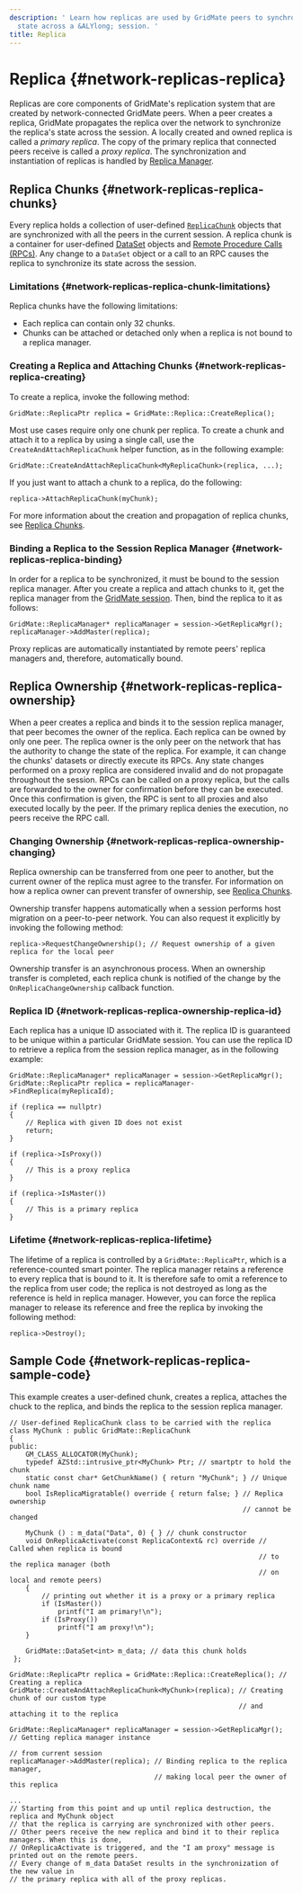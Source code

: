 ```yaml
---
description: ' Learn how replicas are used by GridMate peers to synchronize a replicas
  state across a &ALYlong; session. '
title: Replica
---
```

# Replica {#network-replicas-replica}

Replicas are core components of GridMate's replication system that are created by network\-connected GridMate peers\. When a peer creates a replica, GridMate propagates the replica over the network to synchronize the replica's state across the session\. A locally created and owned replica is called a *primary replica*\. The copy of the primary replica that connected peers receive is called a *proxy replica*\. The synchronization and instantiation of replicas is handled by [Replica Manager](/docs/userguide/networking/replicas-replica-manager.md)\.

## Replica Chunks {#network-replicas-replica-chunks}

Every replica holds a collection of user\-defined [`ReplicaChunk`](/docs/userguide/networking/replicas-chunks.md) objects that are synchronized with all the peers in the current session\. A replica chunk is a container for user\-defined [DataSet](/docs/userguide/networking/replicas-data-sets.md) objects and [Remote Procedure Calls \(RPCs\)](/docs/userguide/networking/replicas-remote-procedure-calls.md)\. Any change to a `DataSet` object or a call to an RPC causes the replica to synchronize its state across the session\.

### Limitations {#network-replicas-replica-chunk-limitations}

Replica chunks have the following limitations:
+  Each replica can contain only 32 chunks\.
+  Chunks can be attached or detached only when a replica is not bound to a replica manager\.

### Creating a Replica and Attaching Chunks {#network-replicas-replica-creating}

 To create a replica, invoke the following method:

```
GridMate::ReplicaPtr replica = GridMate::Replica::CreateReplica();
```

Most use cases require only one chunk per replica\. To create a chunk and attach it to a replica by using a single call, use the `CreateAndAttachReplicaChunk` helper function, as in the following example:

```
GridMate::CreateAndAttachReplicaChunk<MyReplicaChunk>(replica, ...);
```

 If you just want to attach a chunk to a replica, do the following:

```
replica->AttachReplicaChunk(myChunk);
```

For more information about the creation and propagation of replica chunks, see [Replica Chunks](/docs/userguide/networking/replicas-chunks.md)\.

### Binding a Replica to the Session Replica Manager {#network-replicas-replica-binding}

In order for a replica to be synchronized, it must be bound to the session replica manager\. After you create a replica and attach chunks to it, get the replica manager from the [GridMate session](/docs/userguide/networking/session-service.md)\. Then, bind the replica to it as follows:

```
GridMate::ReplicaManager* replicaManager = session->GetReplicaMgr();
replicaManager->AddMaster(replica);
```

Proxy replicas are automatically instantiated by remote peers' replica managers and, therefore, automatically bound\.

## Replica Ownership {#network-replicas-replica-ownership}

When a peer creates a replica and binds it to the session replica manager, that peer becomes the owner of the replica\. Each replica can be owned by only one peer\. The replica owner is the only peer on the network that has the authority to change the state of the replica\. For example, it can change the chunks' datasets or directly execute its RPCs\. Any state changes performed on a proxy replica are considered invalid and do not propagate throughout the session\. RPCs can be called on a proxy replica, but the calls are forwarded to the owner for confirmation before they can be executed\. Once this confirmation is given, the RPC is sent to all proxies and also executed locally by the peer\. If the primary replica denies the execution, no peers receive the RPC call\.

### Changing Ownership {#network-replicas-replica-ownership-changing}

Replica ownership can be transferred from one peer to another, but the current owner of the replica must agree to the transfer\. For information on how a replica owner can prevent transfer of ownership, see [Replica Chunks](/docs/userguide/networking/replicas-chunks.md)\.

Ownership transfer happens automatically when a session performs host migration on a peer\-to\-peer network\. You can also request it explicitly by invoking the following method:

```
replica->RequestChangeOwnership(); // Request ownership of a given replica for the local peer
```

Ownership transfer is an asynchronous process\. When an ownership transfer is completed, each replica chunk is notified of the change by the `OnReplicaChangeOwnership` callback function\.

### Replica ID {#network-replicas-replica-ownership-replica-id}

Each replica has a unique ID associated with it\. The replica ID is guaranteed to be unique within a particular GridMate session\. You can use the replica ID to retrieve a replica from the session replica manager, as in the following example:

```
GridMate::ReplicaManager* replicaManager = session->GetReplicaMgr();
GridMate::ReplicaPtr replica = replicaManager->FindReplica(myReplicaId);

if (replica == nullptr)
{
    // Replica with given ID does not exist
    return;
}

if (replica->IsProxy())
{
    // This is a proxy replica
}

if (replica->IsMaster())
{
    // This is a primary replica
}
```

### Lifetime {#network-replicas-replica-lifetime}

The lifetime of a replica is controlled by a `GridMate::ReplicaPtr`, which is a reference\-counted smart pointer\. The replica manager retains a reference to every replica that is bound to it\. It is therefore safe to omit a reference to the replica from user code; the replica is not destroyed as long as the reference is held in replica manager\. However, you can force the replica manager to release its reference and free the replica by invoking the following method:

```
replica->Destroy();
```

## Sample Code {#network-replicas-replica-sample-code}

This example creates a user\-defined chunk, creates a replica, attaches the chuck to the replica, and binds the replica to the session replica manager\.

```
// User-defined ReplicaChunk class to be carried with the replica
class MyChunk : public GridMate::ReplicaChunk
{
public:
    GM_CLASS_ALLOCATOR(MyChunk);
    typedef AZStd::intrusive_ptr<MyChunk> Ptr; // smartptr to hold the chunk
    static const char* GetChunkName() { return "MyChunk"; } // Unique chunk name
    bool IsReplicaMigratable() override { return false; } // Replica ownership
                                                          // cannot be changed

    MyChunk () : m_data("Data", 0) { } // chunk constructor
    void OnReplicaActivate(const ReplicaContext& rc) override // Called when replica is bound
                                                              // to the replica manager (both
                                                              // on local and remote peers)
    {
        // printing out whether it is a proxy or a primary replica
        if (IsMaster())
            printf("I am primary!\n");
        if (IsProxy())
            printf("I am proxy!\n");
    }

    GridMate::DataSet<int> m_data; // data this chunk holds
 };

GridMate::ReplicaPtr replica = GridMate::Replica::CreateReplica(); // Creating a replica
GridMate::CreateAndAttachReplicaChunk<MyChunk>(replica); // Creating chunk of our custom type
                                                         // and attaching it to the replica

GridMate::ReplicaManager* replicaManager = session->GetReplicaMgr(); // Getting replica manager instance
                                                                     // from current session
replicaManager->AddMaster(replica); // Binding replica to the replica manager,
                                    // making local peer the owner of this replica

...
// Starting from this point and up until replica destruction, the replica and MyChunk object
// that the replica is carrying are synchronized with other peers.
// Other peers receive the new replica and bind it to their replica managers. When this is done,
// OnReplicaActivate is triggered, and the "I am proxy" message is printed out on the remote peers.
// Every change of m_data DataSet results in the synchronization of the new value in
// the primary replica with all of the proxy replicas.
```